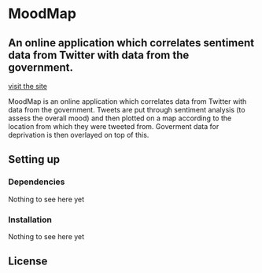 # MoodMap

## An online application which correlates sentiment data from Twitter with data from the government.

[visit the site](http://themoodmap.co.uk/)

MoodMap is an online application which correlates data from Twitter with data 
from the government. Tweets are put through sentiment analysis (to assess the 
overall mood) and then plotted on a map according to the location from which 
they were tweeted from. Goverment data for deprivation is then overlayed on 
top of this.

## Setting up

### Dependencies

Nothing to see here yet

### Installation

Nothing to see here yet

## License
